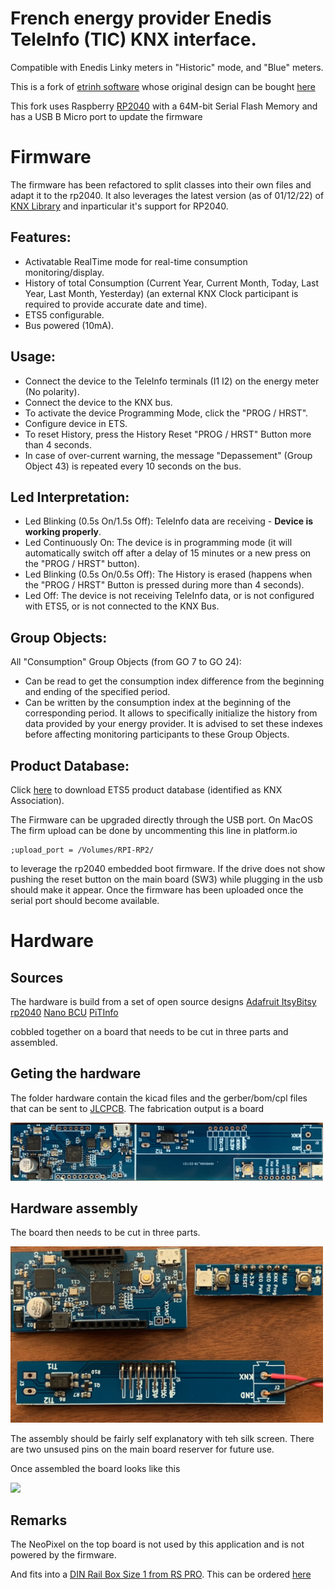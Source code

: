 # **French energy provider Enedis TeleInfo (TIC) KNX interface.**

Compatible with Enedis Linky meters in "Historic" mode, and "Blue" meters.

This is a fork of [etrinh software](https://github.com/etrinh/TeleInfoKNX) whose original design can be bought [here](https://www.tindie.com/products/zdi/knx-teleinfo/) 

This fork uses Raspberry [RP2040](https://www.raspberrypi.com/products/rp2040/) with a 64M-bit Serial Flash Memory and has a USB B Micro port to update the firmware

# Firmware

The firmware has been refactored to split classes into their own files and adapt it to the rp2040.
It also leverages the latest version (as of 01/12/22) of [KNX Library](https://github.com/thelsing/knx) and inparticular it's support for RP2040.

## **Features:**
- Activatable RealTime mode for real-time consumption monitoring/display.
- History of total Consumption (Current Year, Current Month, Today, Last Year, Last Month, Yesterday) (an external KNX Clock participant is required to provide accurate date and time).
- ETS5 configurable.
- Bus powered (10mA).

## **Usage:**
- Connect the device to the TeleInfo terminals (I1 I2) on the energy meter (No polarity).
- Connect the device to the KNX bus.
- To activate the device Programming Mode, click the "PROG / HRST".
- Configure device in ETS.
- To reset History, press the History Reset "PROG / HRST" Button more than 4 seconds.
- In case of over-current warning, the message "Depassement" (Group Object 43) is repeated every 10 seconds on the bus.

## **Led Interpretation:**
- Led Blinking (0.5s On/1.5s Off): TeleInfo data are receiving - **Device is working properly**.
- Led Continuously On: The device is in programming mode (it will automatically switch off after a delay of 15 minutes or a new press on the "PROG / HRST" button).
- Led Blinking (0.5s On/0.5s Off): The History is erased (happens when the "PROG / HRST" Button is pressed during more than 4 seconds).
- Led Off: The device is not receiving TeleInfo data, or is not configured with ETS5, or is not connected to the KNX Bus.

## **Group Objects:**
All "Consumption" Group Objects (from GO 7 to GO 24):

- Can be read to get the consumption index difference from the beginning and ending of the specified period.
- Can be written by the consumption index at the beginning of the corresponding period. It allows to specifically initialize the history from data provided by your energy provider. It is advised to set these indexes before affecting monitoring participants to these Group Objects.

## **Product Database:**
Click [here](https://github.com/etrinh/TeleInfoKNX/raw/master/ETS/teleinfo.knxprod) to download ETS5 product database (identified as KNX Association).

The Firmware can be upgraded directly through the USB port. On MacOS The firm upload can be done by uncommenting this line in platform.io
```
;upload_port = /Volumes/RPI-RP2/
```
to leverage the rp2040 embedded boot firmware. If the drive does not show pushing the reset button on the main board (SW3) while plugging in the usb should make it appear.
Once the firmware has been uploaded once the serial port should become available.

# Hardware

## Sources
The hardware is build from a set of open source designs
[Adafruit ItsyBitsy rp2040](https://github.com/adafruit/Adafruit-ItsyBitsy-RP2040-PCB)
[Nano BCU](https://gitlab.com/knx-makerstuff/knx_microbcu2/-/wikis/NanoBCU)
[PiTInfo](https://github.com/hallard/teleinfo/tree/master/PiTInfo)

cobbled together on a board that needs to be cut in three parts and assembled.

## Geting the hardware

The folder hardware contain the kicad files and the gerber/bom/cpl files that can be sent to [JLCPCB](https://jlcpcb.com/).
The fabrication output is a board 

<img src="assets/IMG_6133.png?raw=true" width="500px"><br/>

## Hardware assembly

The board then needs to be cut in three parts.

<img src="assets/IMG_6134.png?raw=true" width="500px"><br/>

The assembly should be fairly self explanatory with teh silk screen. There are two unsused pins on the main board reserver for future use.

Once assembled the board looks like this

<img src="assets/IMG_6135.png?raw=true" width="500px"><br/>

## Remarks

The NeoPixel on the top board is not used by this application and is not powered by the firmware.

And fits into a [DIN Rail Box Size 1 from RS PRO](https://docs.rs-online.com/575c/A700000006545717.pdf). This can be ordered [here](https://fr.rs-online.com/web/p/boitiers-rail-din/1947577?cm_mmc=FR-PLA-DS3A-_-google-_-CSS_FR_FR_Boitiers_%26_coffrets_et_armoires_Whoop-_-(FR:Whoop!)+Bo%C3%AEtiers+rail+DIN-_-1947577&matchtype=&pla-305134126740&gclsrc=ds&gclsrc=ds) 